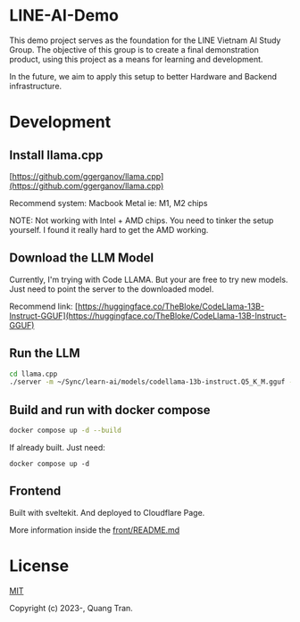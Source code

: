 # LINE-AI-Demo

This demo project serves as the foundation for the LINE Vietnam AI Study Group. The objective of this group is to create a final demonstration product, using this project as a means for learning and development.

In the future, we aim to apply this setup to better Hardware and Backend infrastructure.

# Development

## Install llama.cpp

[https://github.com/ggerganov/llama.cpp](https://github.com/ggerganov/llama.cpp)

Recommend system: Macbook Metal ie: M1, M2 chips

NOTE: Not working with Intel + AMD chips. You need to tinker the setup yourself. I found it really hard to get the AMD working.

## Download the LLM Model

Currently, I'm trying with Code LLAMA. But your are free to try new models. Just need to point the server to the downloaded model.

Recommend link: [https://huggingface.co/TheBloke/CodeLlama-13B-Instruct-GGUF](https://huggingface.co/TheBloke/CodeLlama-13B-Instruct-GGUF)

## Run the LLM

```bash
cd llama.cpp
./server -m ~/Sync/learn-ai/models/codellama-13b-instruct.Q5_K_M.gguf -ngl 32
```

## Build and run with docker compose

```bash
docker compose up -d --build
```

If already built. Just need:

```base
docker compose up -d
```

## Frontend

Built with sveltekit. And deployed to Cloudflare Page.

More information inside the [front/README.md](/front/README.md)

# License

[MIT](https://opensource.org/licenses/MIT)

Copyright (c) 2023-, Quang Tran.

